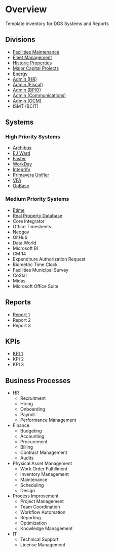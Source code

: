 # Overview
Template inventory for DGS Systems and Reports

## Divisions
- [Facilities Maintenance](/divisions/facilities-maintenance.md)
- [Fleet Management](/divisions/fleet-management.md)
- [Historic Properties](/divisions/historic-properties.md)
- [Major Capital Projects](/divisions/major-capital-projects.md)
- [Energy](/divisions/energy.md)
- [Admin (HR)](/divisions/admin-hr.md)
- [Admin (Fiscal)](/divisions/admin-fiscal.md)
- [Admin (BPIO)](/divisions/admin-bpio.md)
- [Admin (Communications)](/divisions/admin-communications.md)
- [Admin (OCM)](/divisions/admin-ocm.md)
- ISMT (BCIT)

## Systems

### High Priority Systems
- [Archibus](/systems/archibus.md)
- [EJ Ward](/systems/ej-ward.md)
- [Faster](/systems/faster.md)
- [WorkDay](/systems/workday.md)
- [Integrify](/systems/integrify.md)
- [Primavera Unifier](/systems/primavera-unifier.md)
- [VFA](/systems/vfa.md)
- [OnBase](/systems/onbase.md)

### Medium Priority Systems
- [Etime](/systems/etime.md)
- [Real Property Database](/systems/real-property-database.md)
- Core Integrator
- Office Timesheets
- Neogov
- GitHub
- Data.World
- Microsoft BI
- CM 14
- Expenditure Authorization Request
- Biometric Time Clock
- Facilities Municipal Survey
- CoStar
- Midas
- Microsoft Office Suite

## Reports
- [Report 1](/reports/template.md)
- Report 2
- Report 3

## KPIs
- [KPI 1](/kpis/template.md)
- KPI 2
- KPI 3

## Business Processes
- HR
    - Recruitment
    - Hiring
    - Onboarding
    - Payroll
    - Performance Management
- Finance
    - Budgeting
    - Accounting
    - Procurement
    - Billing
    - Contract Management
    - Audits
- Physical Asset Management
    - Work Order Fulfillment
    - Inventory Management
    - Maintenance
    - Scheduling
    - Design
- Process Improvement
    - Project Management
    - Team Coordination
    - Workflow Automation
    - Reporting
    - Optimization
    - Knowledge Management
- IT
    - Technical Support
    - License Management
